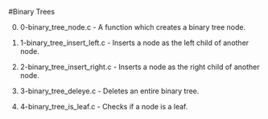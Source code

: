 #Binary Trees

0. 0-binary_tree_node.c - A function which creates a binary tree node.

1. 1-binary_tree_insert_left.c - Inserts a node as the left child of another node.

2. 2-binary_tree_insert_right.c - Inserts a node as the right child of another node.

3. 3-binary_tree_deleye.c - Deletes an entire binary tree.

4. 4-binary_tree_is_leaf.c - Checks if a node is a leaf.
